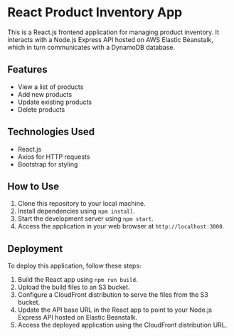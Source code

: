# React Product Inventory App

This is a React.js frontend application for managing product inventory. It interacts with a Node.js Express API hosted on AWS Elastic Beanstalk, which in turn communicates with a DynamoDB database.

## Features

- View a list of products
- Add new products
- Update existing products
- Delete products

## Technologies Used

- React.js
- Axios for HTTP requests
- Bootstrap for styling

## How to Use

1. Clone this repository to your local machine.
2. Install dependencies using `npm install`.
3. Start the development server using `npm start`.
4. Access the application in your web browser at `http://localhost:3000`.

## Deployment

To deploy this application, follow these steps:

1. Build the React app using `npm run build`.
2. Upload the build files to an S3 bucket.
3. Configure a CloudFront distribution to serve the files from the S3 bucket.
4. Update the API base URL in the React app to point to your Node.js Express API hosted on Elastic Beanstalk.
5. Access the deployed application using the CloudFront distribution URL.
